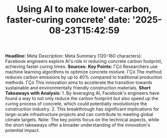 ﻿---
title: "Using AI to make lower-carbon, faster-curing concrete'
date: '2025-08-23T15:42:59"
category: "Markets"
summary: ""
slug: "using ai to make lowercarbon fastercuring concrete"
source_urls:
  - "https://engineering.fb.com/2025/07/16/data-center-engineering/ai-make-lower-carbon-faster-curing-concrete/"
seo:
  title: "Using AI to make lower-carbon, faster-curing concrete | Hash n Hedge'
  description: '"
  keywords: ["news", "markets", "brief"]
---
**Headline:**  Meta Description:  Meta Summary (120-160 characters): Facebook engineers explore AI's role in reducing concrete carbon footprint, achieving faster curing times.  **Sources:**   **Key Points:**  ΓÇó Researchers use machine learning algorithms to optimize concrete mixture. ΓÇó The method reduces carbon emissions by up to 40% compared to traditional production methods. ΓÇó This innovation aims to accelerate the transition towards sustainable and environmentally friendly construction materials.  **Short Takeaways with Analysis:** 1.  By leveraging AI, Facebook's engineers have found a way to not only reduce the carbon footprint but also speed up the curing process of concrete, which could potentially revolutionize the construction industry. 2. This breakthrough has significant implications for large-scale infrastructure projects and can contribute to meeting global climate targets.  Note: The key points focus on the technical aspects, while the short takeaways offer a broader understanding of the innovation's potential impact. 
